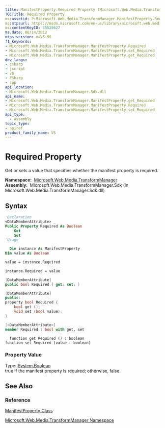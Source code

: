 ```yaml
---
title: ManifestProperty.Required Property (Microsoft.Web.Media.TransformManager)
TOCTitle: Required Property
ms:assetid: P:Microsoft.Web.Media.TransformManager.ManifestProperty.Required
ms:mtpsurl: https://msdn.microsoft.com/en-us/library/microsoft.web.media.transformmanager.manifestproperty.required(v=VS.90)
ms:contentKeyID: 35520627
ms.date: 06/14/2012
mtps_version: v=VS.90
f1_keywords:
- Microsoft.Web.Media.TransformManager.ManifestProperty.Required
- Microsoft.Web.Media.TransformManager.ManifestProperty.set_Required
- Microsoft.Web.Media.TransformManager.ManifestProperty.get_Required
dev_langs:
- csharp
- jscript
- vb
- FSharp
- cpp
api_location:
- Microsoft.Web.Media.TransformManager.Sdk.dll
api_name:
- Microsoft.Web.Media.TransformManager.ManifestProperty.get_Required
- Microsoft.Web.Media.TransformManager.ManifestProperty.Required
- Microsoft.Web.Media.TransformManager.ManifestProperty.set_Required
api_type:
  - Assembly
topic_type:
- apiref
product_family_name: VS
---
```


# Required Property

Get or sets a value that specifies whether the manifest property is required.

**Namespace:**  [Microsoft.Web.Media.TransformManager](microsoft-web-media-transformmanager-namespace.md)  
**Assembly:**  Microsoft.Web.Media.TransformManager.Sdk (in Microsoft.Web.Media.TransformManager.Sdk.dll)

## Syntax

```vb
'Declaration
<DataMemberAttribute> _
Public Property Required As Boolean
    Get
    Set
'Usage

  Dim instance As ManifestProperty
Dim value As Boolean

value = instance.Required

instance.Required = value
```

```csharp
[DataMemberAttribute]
public bool Required { get; set; }
```

```cpp
[DataMemberAttribute]
public:
property bool Required {
    bool get ();
    void set (bool value);
}
```

``` fsharp
[<DataMemberAttribute>]
member Required : bool with get, set
```

```jscript
  function get Required () : boolean
function set Required (value : boolean)
```

### Property Value

Type: [System.Boolean](https://msdn.microsoft.com/library/a28wyd50)  
true if the manifest property is required; otherwise, false.  

## See Also

### Reference

[ManifestProperty Class](manifestproperty-class-microsoft-web-media-transformmanager.md)

[Microsoft.Web.Media.TransformManager Namespace](microsoft-web-media-transformmanager-namespace.md)

